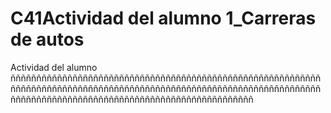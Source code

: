 # C41Actividad del alumno 1_Carreras de autos
Actividad del alumno 
ñññññññññññññññññññññññññññññññññññññññññññññññññññññññññññññññññññññññññññññññññññññññññññññññññññññññññññññññññññññññññññññññññññññññññññññññññññññññññññññññññññññññ
